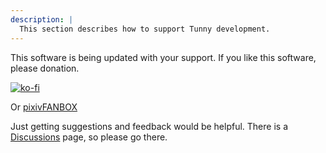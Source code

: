 ```yaml
---
description: |
  This section describes how to support Tunny development.
---
```


This software is being updated with your support.
If you like this software, please donation.

[![ko-fi](https://ko-fi.com/img/githubbutton_sm.svg)](https://ko-fi.com/G2G5C2MIU)

Or [pixivFANBOX](https://hiron.fanbox.cc/)

Just getting suggestions and feedback would be helpful.
There is a [Discussions](https://github.com/hrntsm/Tunny/discussions) page, so please go there.
